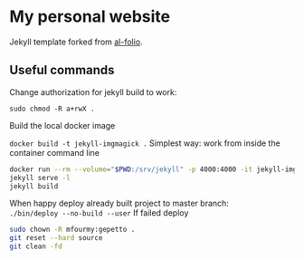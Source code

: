 # My personal website

Jekyll template forked from [al-folio](https://github.com/alshedivat/al-folio).

## Useful commands

Change authorization for jekyll build to work:  

`sudo chmod -R a+rwX .`

Build the local docker image

`docker build -t jekyll-imgmagick .`
Simplest way: work from inside the container command line

```bash
docker run --rm --volume="$PWD:/srv/jekyll" -p 4000:4000 -it jekyll-imgmagick sh   
jekyll serve -l 
jekyll build  
```

When happy deploy already built project to master branch:  
`./bin/deploy --no-build --user`
If failed deploy

```bash
sudo chown -R mfourmy:gepetto .  
git reset --hard source  
git clean -fd  
```
